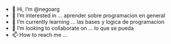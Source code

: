 - 👋 Hi, I’m @negoarg
- 👀 I’m interested in ... aprender sobre programacion en general
- 🌱 I’m currently learning ... las bases y logica de programacion
- 💞️ I’m looking to collaborate on ... lo que se pueda
- 📫 How to reach me ...

<!---
negoarg/negoarg is a ✨ special ✨ repository because its `README.md` (this file) appears on your GitHub profile.
You can click the Preview link to take a look at your changes.
--->
